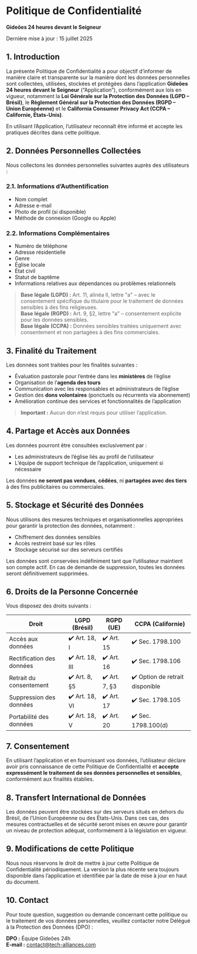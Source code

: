 # Politique de Confidentialité

**Gideões 24 heures devant le Seigneur**

Dernière mise à jour : 15 juillet 2025

## 1. Introduction

La présente Politique de Confidentialité a pour objectif d’informer de manière claire et transparente sur la manière dont les données personnelles sont collectées, utilisées, stockées et protégées dans l’application **Gideões 24 heures devant le Seigneur** (“Application”), conformément aux lois en vigueur, notamment la **Loi Générale sur la Protection des Données (LGPD – Brésil)**, le **Règlement Général sur la Protection des Données (RGPD – Union Européenne)** et le **California Consumer Privacy Act (CCPA – Californie, États-Unis)**.

En utilisant l’Application, l’utilisateur reconnaît être informé et accepte les pratiques décrites dans cette politique.

## 2. Données Personnelles Collectées

Nous collectons les données personnelles suivantes auprès des utilisateurs :

### 2.1. Informations d’Authentification

- Nom complet  
- Adresse e-mail  
- Photo de profil (si disponible)  
- Méthode de connexion (Google ou Apple)

### 2.2. Informations Complémentaires

- Numéro de téléphone  
- Adresse résidentielle  
- Genre  
- Église locale  
- État civil  
- Statut de baptême  
- Informations relatives aux dépendances ou problèmes relationnels

> **Base légale (LGPD) :** Art. 11, alinéa II, lettre "a" – avec le consentement spécifique du titulaire pour le traitement de données sensibles à des fins religieuses.  
> **Base légale (RGPD) :** Art. 9, §2, lettre "a" – consentement explicite pour les données sensibles.  
> **Base légale (CCPA) :** Données sensibles traitées uniquement avec consentement et non partagées à des fins commerciales.

## 3. Finalité du Traitement

Les données sont traitées pour les finalités suivantes :

- Évaluation pastorale pour l’entrée dans les **ministères** de l’église  
- Organisation de l’**agenda des tours**  
- Communication avec les responsables et administrateurs de l’église  
- Gestion des **dons volontaires** (ponctuels ou récurrents via abonnement)  
- Amélioration continue des services et fonctionnalités de l’application

> **Important :** Aucun don n’est requis pour utiliser l’application.

## 4. Partage et Accès aux Données

Les données pourront être consultées exclusivement par :

- Les administrateurs de l’église liés au profil de l’utilisateur  
- L’équipe de support technique de l’application, uniquement si nécessaire

Les données **ne seront pas vendues**, **cédées**, ni **partagées avec des tiers** à des fins publicitaires ou commerciales.

## 5. Stockage et Sécurité des Données

Nous utilisons des mesures techniques et organisationnelles appropriées pour garantir la protection des données, notamment :

- Chiffrement des données sensibles  
- Accès restreint basé sur les rôles  
- Stockage sécurisé sur des serveurs certifiés

Les données sont conservées indéfiniment tant que l’utilisateur maintient son compte actif. En cas de demande de suppression, toutes les données seront définitivement supprimées.

## 6. Droits de la Personne Concernée

Vous disposez des droits suivants :

|Droit|LGPD (Brésil)|RGPD (UE)|CCPA (Californie)|
|--|--|--|--|
| Accès aux données |✔️ Art. 18, I |✔️ Art. 15 |✔️ Sec. 1798.100 |
| Rectification des données |✔️ Art. 18, III |✔️ Art. 16 |✔️ Sec. 1798.106 |
| Retrait du consentement |✔️ Art. 8, §5 |✔️ Art. 7, §3 |✔️ Option de retrait disponible |
| Suppression des données |✔️ Art. 18, VI |✔️ Art. 17 |✔️ Sec. 1798.105 |
| Portabilité des données |✔️ Art. 18, V |✔️ Art. 20 |✔️ Sec. 1798.100(d) |

## 7. Consentement

En utilisant l’application et en fournissant vos données, l’utilisateur déclare avoir pris connaissance de cette Politique de Confidentialité et **accepte expressément le traitement de ses données personnelles et sensibles**, conformément aux finalités établies.

## 8. Transfert International de Données

Les données peuvent être stockées sur des serveurs situés en dehors du Brésil, de l’Union Européenne ou des États-Unis. Dans ces cas, des mesures contractuelles et de sécurité seront mises en œuvre pour garantir un niveau de protection adéquat, conformément à la législation en vigueur.

## 9. Modifications de cette Politique

Nous nous réservons le droit de mettre à jour cette Politique de Confidentialité périodiquement. La version la plus récente sera toujours disponible dans l’application et identifiée par la date de mise à jour en haut du document.

## 10. Contact

Pour toute question, suggestion ou demande concernant cette politique ou le traitement de vos données personnelles, veuillez contacter notre Délégué à la Protection des Données (DPO) :

**DPO :** Équipe Gideões 24h  
**E-mail :** contact@tech-alliances.com
